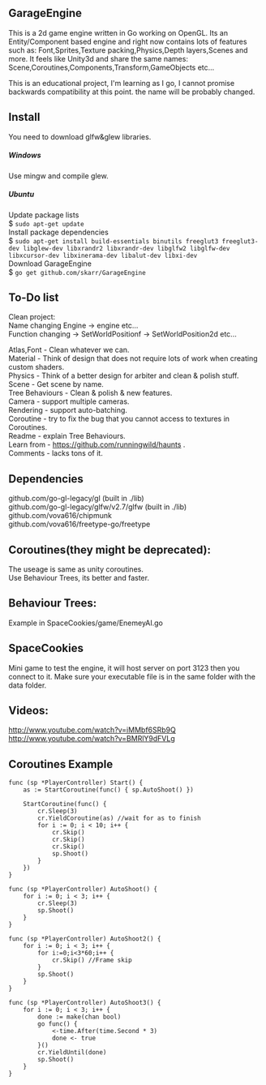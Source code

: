 ## GarageEngine
This is a 2d game engine written in Go working on OpenGL.
Its an Entity/Component based engine and right now contains lots of features such as: Font,Sprites,Texture packing,Physics,Depth layers,Scenes and more.
It feels like Unity3d and share the same names: Scene,Coroutines,Components,Transform,GameObjects etc...

This is an educational project, I'm learning as I go, I cannot promise backwards compatibility at this point.
the name will be probably changed.

## Install
You need to download glfw&glew libraries.

##### Windows
Use mingw and compile glew.

##### Ubuntu
Update package lists  
$ `sudo apt-get update`  
Install package dependencies  
$ `sudo apt-get install build-essentials binutils freeglut3 freeglut3-dev libglew-dev libxrandr2 libxrandr-dev libglfw2 libglfw-dev libxcursor-dev libxinerama-dev libalut-dev libxi-dev`  
Download GarageEngine  
$ `go get github.com/skarr/GarageEngine`

## To-Do list
Clean project:  
Name changing Engine -> engine etc...  
Function changing -> SetWorldPositionf -> SetWorldPosition2d etc...  

Atlas,Font - Clean whatever we can.  
Material - Think of design that does not require lots of work when creating custom shaders.  
Physics - Think of a better design for arbiter and clean & polish stuff.  
Scene - Get scene by name.  
Tree Behaviours - Clean & polish & new features.  
Camera - support multiple cameras.  
Rendering - support auto-batching.  
Coroutine - try to fix the bug that you cannot access to textures in Coroutines.  
Readme - explain Tree Behaviours.  
Learn from - https://github.com/runningwild/haunts .  
Comments - lacks tons of it.  



## Dependencies
github.com/go-gl-legacy/gl (built in ./lib)  
github.com/go-gl-legacy/glfw/v2.7/glfw (built in ./lib)  
github.com/vova616/chipmunk  
github.com/vova616/freetype-go/freetype

## Coroutines(they might be deprecated):
The useage is same as unity coroutines.  
Use Behaviour Trees, its better and faster.

## Behaviour Trees:
Example in SpaceCookies/game/EnemeyAI.go

## SpaceCookies
Mini game to test the engine, it will host server on port 3123 then you connect to it.
Make sure your executable file is in the same folder with the data folder.

## Videos:
http://www.youtube.com/watch?v=iMMbf6SRb9Q  
http://www.youtube.com/watch?v=BMRlY9dFVLg

## Coroutines Example
```
func (sp *PlayerController) Start() {
	as := StartCoroutine(func() { sp.AutoShoot() })

	StartCoroutine(func() {
		cr.Sleep(3)
		cr.YieldCoroutine(as) //wait for as to finish
		for i := 0; i < 10; i++ {
			cr.Skip()
			cr.Skip()
			cr.Skip()
			sp.Shoot()
		}
	})
}

func (sp *PlayerController) AutoShoot() {
	for i := 0; i < 3; i++ {
		cr.Sleep(3)
		sp.Shoot()
	}
}

func (sp *PlayerController) AutoShoot2() {
	for i := 0; i < 3; i++ {
		for i:=0;i<3*60;i++ {
			cr.Skip() //Frame skip
		}
		sp.Shoot()
	}
}

func (sp *PlayerController) AutoShoot3() {
	for i := 0; i < 3; i++ {
		done := make(chan bool)
		go func() {
			<-time.After(time.Second * 3)
			done <- true
		}()
		cr.YieldUntil(done)
		sp.Shoot()
	}
}
```
